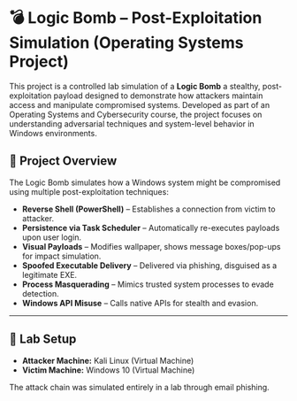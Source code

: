 # 💣 Logic Bomb – Post-Exploitation Simulation (Operating Systems Project)

This project is a controlled lab simulation of a **Logic Bomb** a stealthy, post-exploitation payload designed to demonstrate how attackers maintain access and manipulate compromised systems. Developed as part of an Operating Systems and Cybersecurity course, the project focuses on understanding adversarial techniques and system-level behavior in Windows environments.

## 📁 Project Overview

The Logic Bomb simulates how a Windows system might be compromised using multiple post-exploitation techniques:

- **Reverse Shell (PowerShell)** – Establishes a connection from victim to attacker.
- **Persistence via Task Scheduler** – Automatically re-executes payloads upon user login.
- **Visual Payloads** – Modifies wallpaper, shows message boxes/pop-ups for impact simulation.
- **Spoofed Executable Delivery** – Delivered via phishing, disguised as a legitimate EXE.
- **Process Masquerading** – Mimics trusted system processes to evade detection.
- **Windows API Misuse** – Calls native APIs for stealth and evasion.

---

## 🧪 Lab Setup

- **Attacker Machine:** Kali Linux (Virtual Machine)
- **Victim Machine:** Windows 10 (Virtual Machine)

The attack chain was simulated entirely in a lab through email phishing.



